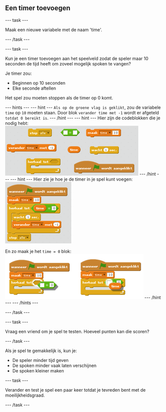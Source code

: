 ## Een timer toevoegen

\--- task \---

Maak een nieuwe variabele met de naam 'time'.

\--- /task \---

\--- task \---

Kun je een timer toevoegen aan het speelveld zodat de speler maar 10 seconden de tijd heeft om zoveel mogelijk spoken te vangen?

Je timer zou:

+ Beginnen op 10 seconden
+ Elke seconde aftellen

Het spel zou moeten stoppen als de timer op 0 komt.

\--- hints \--- \--- hint \--- `Als op de groene vlag is geklikt`, zou de variabele `time` op `10` moeten staan. Door blok ` verander time met -1 ` wordt er afgeteld ` totdat 0 bereikt is `. \--- /hint \--- \--- hint \--- Hier zijn de codeblokken die je nodig hebt: ![screenshot](images/ghost-timer-blocks.png) \--- /hint \--- \--- hint \--- Hier zie je hoe je de timer in je spel kunt voegen: ![screenshot](images/ghost-timer-code.png)

En zo maak je het `time = 0` blok: ![screenshot](images/ghost-timer-help.png) \--- /hint \--- \--- /hints \---

\--- /task \---

\--- task \---

Vraag een vriend om je spel te testen. Hoeveel punten kan die scoren?

\--- /task \---

Als je spel te gemakkelijk is, kun je:

+ De speler minder tijd geven
+ De spoken minder vaak laten verschijnen
+ De spoken kleiner maken

\--- task \---

Verander en test je spel een paar keer totdat je tevreden bent met de moeilijkheidsgraad.

\--- /task \---